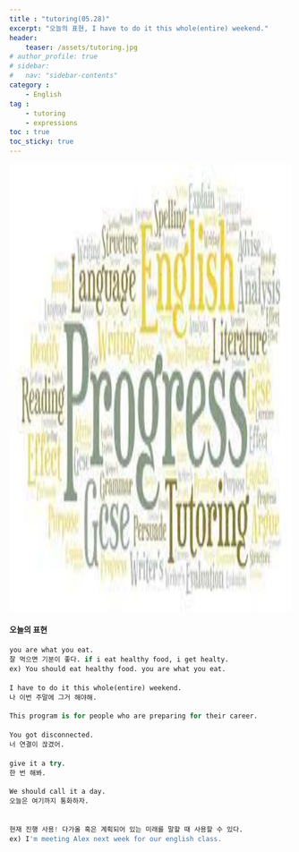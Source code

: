 ```yaml
---
title : "tutoring(05.28)"
excerpt: "오늘의 표현, I have to do it this whole(entire) weekend."
header:
    teaser: /assets/tutoring.jpg
# author_profile: true
# sidebar:
#   nav: "sidebar-contents"
category :
    - English
tag : 
    - tutoring
    - expressions
toc : true 
toc_sticky: true
---
```


<img src='/assets/tutoring.jpg' width = 1000 height = 800>

#### 오늘의 표현

```py
you are what you eat.
잘 먹으면 기분이 좋다. if i eat healthy food, i get healty. 
ex) You should eat healthy food. you are what you eat. 

I have to do it this whole(entire) weekend. 
나 이번 주말에 그거 해야해.

This program is for people who are preparing for their career.

You got disconnected.
너 연결이 끊겼어.

give it a try.
한 번 해봐. 

We should call it a day. 
오늘은 여기까지 통화하자.


현재 진행 사용! 다가올 혹은 계획되어 있는 미래를 말할 때 사용할 수 있다.
ex) I'm meeting Alex next week for our english class.

```

